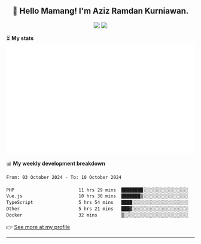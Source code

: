 <h2 align="center">👋 Hello Mamang! I'm Aziz Ramdan Kurniawan.</h2>  
<p align="center">
  <img src="https://komarev.com/ghpvc/?username=azizramdan">
  <img src="https://wakatime.com/badge/user/90056fa0-4c31-4eca-954e-2a3ac05896f9.svg">
</p>
    
⏳ **My stats**  
![](https://raw.githubusercontent.com/azizramdan/github-stats/master/generated/overview.svg#gh-dark-mode-only)

📊 **My weekly development breakdown**
<!--START_SECTION:waka-->

```txt
From: 03 October 2024 - To: 10 October 2024

PHP                        11 hrs 29 mins  ████████░░░░░░░░░░░░░░░░░   32.13 %
Vue.js                     10 hrs 30 mins  ███████▒░░░░░░░░░░░░░░░░░   29.37 %
TypeScript                 5 hrs 54 mins   ████░░░░░░░░░░░░░░░░░░░░░   16.50 %
Other                      5 hrs 21 mins   ███▓░░░░░░░░░░░░░░░░░░░░░   14.97 %
Docker                     32 mins         ▒░░░░░░░░░░░░░░░░░░░░░░░░   01.50 %
```

<!--END_SECTION:waka-->
👉 [See more at my profile](https://wakatime.com/@azizramdan)
***
